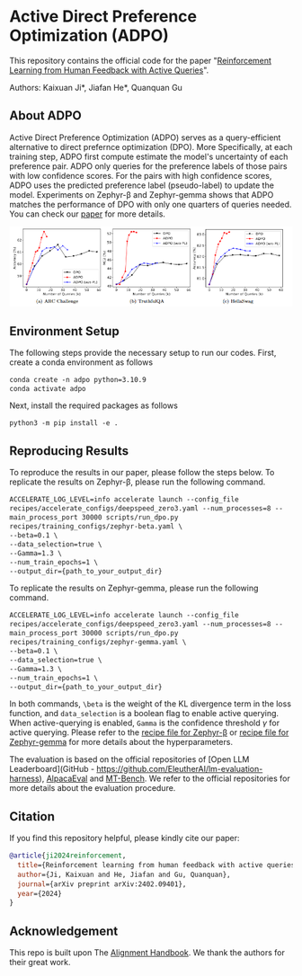 <!-- <p align="center">
  <img src="https://raw.githubusercontent.com/huggingface/alignment-handbook/main/assets/handbook.png">
</p>

<p align="center">
    🤗 <a href="https://huggingface.co/collections/alignment-handbook/handbook-v01-models-and-datasets-654e424d22e6880da5ebc015" target="_blank">Models & Datasets</a> | 📃 <a href="https://arxiv.org/abs/2310.16944" target="_blank">Technical Report</a>
</p> -->

# Active Direct Preference Optimization (ADPO)

This repository contains the official code for the paper "[Reinforcement Learning from Human Feedback with Active Queries](https://arxiv.org/abs/2402.09401)".

Authors: Kaixuan Ji*, Jiafan He*, Quanquan Gu


## About ADPO

Active Direct Preference Optimization (ADPO) serves as a query-efficient alternative to direct prefernce optimization (DPO). More Specifically, at each training step, ADPO first compute estimate the model's uncertainty of each preference pair. ADPO only queries for the preference labels of those pairs with low confidence scores. For the pairs with high confidence scores, ADPO uses the predicted preference label (pseudo-label) to update the model. Experiments on Zephyr-β and Zephyr-gemma shows that ADPO matches the performance of DPO with only one quarters of queries needed. You can check our [paper](https://arxiv.org/abs/2402.09401) for more details.

 <p align="center">
  <img src="images/queries.png">
</p>

## Environment Setup

The following steps provide the necessary setup to run our codes. First, create a conda environment as follows

```
conda create -n adpo python=3.10.9
conda activate adpo
```

Next, install the required packages as follows

```
python3 -m pip install -e .
```

## Reproducing Results

To reproduce the results in our paper, please follow the steps below. To replicate the results on Zephyr-β, please run the following command.

```
ACCELERATE_LOG_LEVEL=info accelerate launch --config_file recipes/accelerate_configs/deepspeed_zero3.yaml --num_processes=8 --main_process_port 30000 scripts/run_dpo.py recipes/training_configs/zephyr-beta.yaml \
--beta=0.1 \
--data_selection=true \
--Gamma=1.3 \
--num_train_epochs=1 \
--output_dir={path_to_your_output_dir}
```
To replicate the results on Zephyr-gemma, please run the following command.

```
ACCELERATE_LOG_LEVEL=info accelerate launch --config_file recipes/accelerate_configs/deepspeed_zero3.yaml --num_processes=8 --main_process_port 30000 scripts/run_dpo.py recipes/training_configs/zephyr-gemma.yaml \
--beta=0.1 \
--data_selection=true \
--Gamma=1.3 \
--num_train_epochs=1 \
--output_dir={path_to_your_output_dir}
```

In both commands, `\beta` is the weight of the KL divergence term in the loss function, and `data_selection` is a boolean flag to enable active querying. When active-querying is enabled, `Gamma` is the confidence threshold $\gamma$ for active querying. Please refer to the [recipe file for Zephyr-β](recipes/zephyr-7b-beta/dpo/config_full.yaml) or [recipe file for Zephyr-gemma](recipes/zephyr-7b-beta/dpo/config_full.yaml) for more details about the hyperparameters.

The evaluation is based on the official repositories of [Open LLM Leaderboard](GitHub - https://github.com/EleutherAI/lm-evaluation-harness), [AlpacaEval](https://github.com/tatsu-lab/alpaca_eval) and [MT-Bench](https://github.com/lm-sys/FastChat/tree/main/fastchat/llm_judge). We refer to the official repositories for more details about the evaluation procedure.

## Citation

If you find this repository helpful, please kindly cite our paper:

```bibtex
@article{ji2024reinforcement,
  title={Reinforcement learning from human feedback with active queries},
  author={Ji, Kaixuan and He, Jiafan and Gu, Quanquan},
  journal={arXiv preprint arXiv:2402.09401},
  year={2024}
}
```

## Acknowledgement

This repo is built upon The [Alignment Handbook](https://github.com/huggingface/alignment-handbook). We thank the authors for their great work.